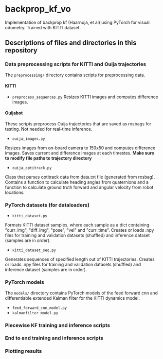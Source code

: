 # backprop_kf_vo
Implementation of backprop kf (Haarnoja, et al) using PyTorch for visual odometry. Trained with KITTI dataset.

## Descriptions of files and directories in this repository

### Data preprocessing scripts for KITTI and Ouija trajectories
The `preprocessing/` directory contains scripts for preprocessing data.

#### KITTI

* `preprocess_sequences.py` 
Resizes KITTI images and computes difference images.

#### Ouijabot

These scripts preprocess Ouija trajectories that are saved as rosbags for testing. Not needed for real-time inference.

* `ouija_images.py`

Resizes images from on-board camera to 150x50 and computes difference images. Saves current and difference images at each timestes. **Make sure to modify file paths to trajectory directory**

* `ouija_optitrack.py`

Class that parses optitrack data from data.txt file (generated from rosbag). Contains a function to calculate heading angles from quaternions and a function to calculate ground truth forward and angular velocity from robot locations. 

### PyTorch datasets (for dataloaders)

* `kitti_dataset.py`

Formats KITTI dataset samples, where each sample  as a dict containing "curr_img", "diff_img", "pose", "vel" and "curr_time".
Creates or loads .npy files for training and validation datasets (shuffled) and inference dataset (samples are in order).

* `kitti_dataset_seq.py`

Generates sequences of specified length out of KITTI trajectories.
Creates or loads .npy files for training and validation datasets (shuffled) and inference dataset (samples are in order).

### PyTorch models

The `models/` directory contains PyTorch models of the feed forward cnn and differentiable extended Kalman filter for the KITTI dynamics model.

* `feed_forward_cnn_model.py`
* `kalmanfilter_model.py`

### Piecewise KF training and inference scripts

### End to end training and inference scripts

### Plotting results

